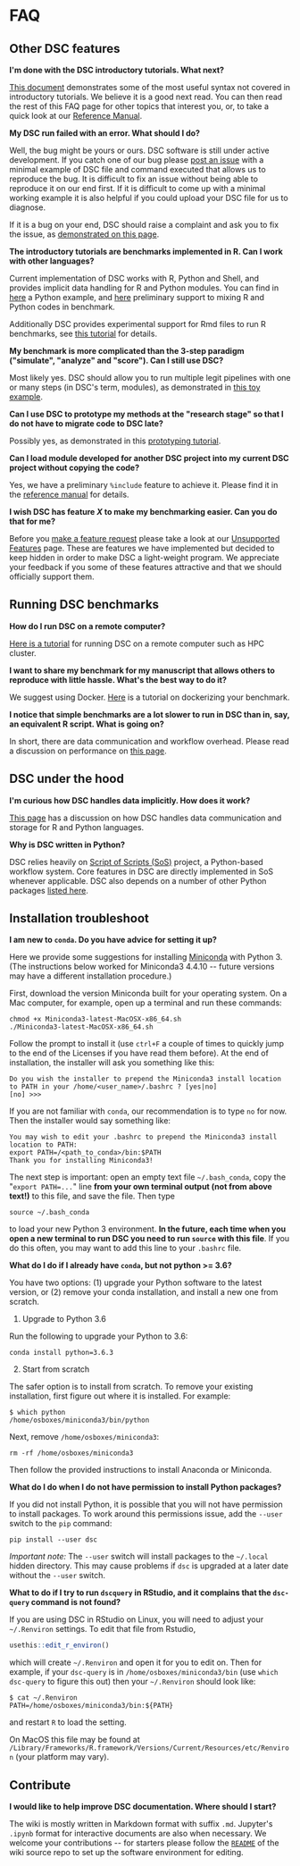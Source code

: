 # FAQ

## Other DSC features

**I'm done with the DSC introductory tutorials. What next?**

[This document](first_course/Syntax_Tips) demonstrates some of the most useful syntax not covered in introductory tutorials. We believe it is a good next read. 
You can then read the rest of this FAQ page for other topics that interest you, or, to take a quick look at our [Reference Manual](reference/reference).

**My DSC run failed with an error. What should I do?**

Well, the bug might be yours or ours. DSC software is still under active development. If you catch one of our bug please [post an issue](https://github.com/stephenslab/dsc/issues) with a minimal example of DSC file and command executed that allows us to reproduce the bug. It is difficult to fix an issue without being able to reproduce it on our end first. If it is difficult to come up with a minimal working example it is also helpful if you could upload your DSC file for us to diagnose.

If it is a bug on your end, DSC should raise a complaint and ask you to fix the issue, as [demonstrated on this page](first_course/Debug_Tips).

**The introductory tutorials are benchmarks implemented in R. Can I work with other languages?**

Current implementation of DSC works with R, Python and Shell, and provides implicit data handling for R and Python modules. 
You can find in [here](advanced_course/5_Minutes_Python) a Python example, and [here](advanced_course/5_Minutes_RPY) preliminary support to mixing R and Python codes in benchmark.

Additionally DSC provides experimental support for Rmd files to run R benchmarks, see [this tutorial](advanced_course/Rmd_Executable) for details.

**My benchmark is more complicated than the 3-step paradigm ("simulate", "analyze" and "score"). Can I still use DSC?**

Most likely yes. DSC should allow you to run multiple legit pipelines with one or many steps (in DSC's term, modules), as demonstrated in [this toy example](advanced_course/Multiple_Pipelines).

**Can I use DSC to prototype my methods at the "research stage" so that I do not have to migrate code to DSC late?**

Possibly yes, as demonstrated in this [prototyping tutorial](first_course/Prototype_Tips).

**Can I load module developed for another DSC project into my current DSC project without copying the code?**

Yes, we have a preliminary `%include` feature to achieve it. Please find it in the [reference manual](reference/DSC_Configuration) for details.

**I wish DSC has feature *X* to make my benchmarking easier. Can you do that for me?**

Before you [make a feature request](https://github.com/stephenslab/dsc/issues) please take a look at our [Unsupported Features](reference/Unsupported_Features) page. These are features we have implemented but decided to keep hidden in order to make DSC a light-weight program. We appreciate your feedback if you some of these features attractive and that we should officially support them.

## Running DSC benchmarks

**How do I run DSC on a remote computer?**

[Here is a tutorial](advanced_course/Remote_Computations) for running DSC on a remote computer such as HPC cluster.

**I want to share my benchmark for my manuscript that allows others to reproduce with little hassle. What's the best way to do it?**

We suggest using Docker. [Here](advanced_course/DSC_Docker) is a tutorial on dockerizing your benchmark.

**I notice that simple benchmarks are a lot slower to run in DSC than in, say, an equivalent R script. What is going on?**

In short, there are data communication and workflow overhead. Please read a discussion on performance on [this page](advanced_course/DSC_Data).

## DSC under the hood

**I'm curious how DSC handles data implicitly. How does it work?**

[This page](advanced_course/DSC_Data) has a discussion on how  DSC handles data communication and storage for R and Python languages.

**Why is DSC written in Python?**

DSC relies heavily on [Script of Scripts (SoS)](https://github.com/vatlab/SOS) project, a Python-based workflow system. 
Core features in DSC are directly implemented in SoS whenever applicable. DSC also depends on a number of other Python packages [listed here](reference/Implementation_Details).

## Installation troubleshoot

**I am new to `conda`. Do you have advice for setting it up?**

Here we provide some suggestions for installing [Miniconda](https://conda.io/miniconda.html) with Python 3. (The instructions below worked for Miniconda3 4.4.10 -- future versions may have a different 
installation procedure.)

First, download the version Miniconda built for your operating system. On a Mac computer, for example, open up a terminal and run these commands:

```
chmod +x Miniconda3-latest-MacOSX-x86_64.sh
./Miniconda3-latest-MacOSX-x86_64.sh
```

Follow the prompt to install it (use `ctrl+F` a couple of times to quickly jump to the end of the Licenses if you have read them before). At the end of installation, the installer will ask you something like this:

```
Do you wish the installer to prepend the Miniconda3 install location
to PATH in your /home/<user_name>/.bashrc ? [yes|no]
[no] >>>
```

If you are not familiar with `conda`, our recommendation is to type `no` for now. Then the installer would say something like:

```
You may wish to edit your .bashrc to prepend the Miniconda3 install location to PATH:
export PATH=/<path_to_conda>/bin:$PATH
Thank you for installing Miniconda3!
```

The next step is important: open an empty text file `~/.bash_conda`, copy the "`export PATH=...`" line **from your own terminal output (not from above text!)** to this file, and save the file. Then type

```
source ~/.bash_conda
```

to load your new Python 3 environment. **In the future, each time when you open a new terminal to run DSC you need to run `source` with this file**. If you do this often, you may want to add this line to your `.bashrc` file.

**What do I do if I already have `conda`, but not python >= 3.6?**

You have two options: (1) upgrade your Python software to the latest version, or (2) remove your conda installation, and install a new one from scratch.

1. Upgrade to Python 3.6

Run the following to upgrade your Python to 3.6:

```
conda install python=3.6.3
```

2. Start from scratch

The safer option is to install from scratch. To remove your existing installation, first figure out where it is installed. For example:

```
$ which python
/home/osboxes/miniconda3/bin/python
```

Next, remove `/home/osboxes/miniconda3`:

```
rm -rf /home/osboxes/miniconda3
```

Then follow the provided instructions to install Anaconda or Miniconda.

**What do I do when I do not have permission to install Python packages?**

If you did not install Python, it is possible that you will not have permission to install packages. To work around this permissions issue, add the `--user` switch to the `pip` command:

```
pip install --user dsc
```

*Important note:* The `--user` switch will install packages to the `~/.local` hidden directory. This may cause problems if `dsc` is upgraded at a later date without the `--user` switch.

**What to do if I try to run `dscquery` in RStudio, and it complains that the `dsc-query` command is not found?**

If you are using DSC in RStudio on Linux, you will need to adjust your `~/.Renviron` settings. To edit that file from Rstudio,

```r
usethis::edit_r_environ()
```
which will create `~/.Renviron` and open it for you to edit on. Then for example, if your `dsc-query` is in `/home/osboxes/miniconda3/bin` (use `which dsc-query` to figure this out) then your `~/.Renviron` should look like:

```
$ cat ~/.Renviron
PATH=/home/osboxes/miniconda3/bin:${PATH}
```

and restart `R` to load the setting.

On MacOS this file may be found at `/Library/Frameworks/R.framework/Versions/Current/Resources/etc/Renviron` (your platform may vary).


## Contribute

**I would like to help improve DSC documentation. Where should I start?**

The wiki is mostly written in Markdown format with suffix `.md`. Jupyter's `.ipynb` format for interactive documents are also when necessary. We welcome your contributions -- for starters please follow the [`README`](https://github.com/stephenslab/dsc-wiki/blob/master/README.md) of the wiki source repo to set up the software environment for editing.

